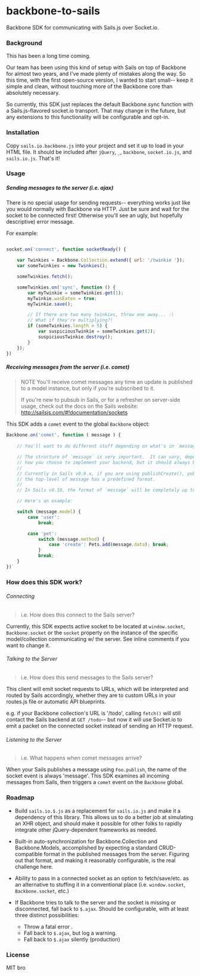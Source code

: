 backbone-to-sails
=================

Backbone SDK for communicating with Sails.js over Socket.io.


### Background

This has been a long time coming.

Our team has been using this kind of setup with Sails on top of Backbone for almost two years, and I've made plenty of mistakes along the way.  So this time, with the first open-source version, I wanted to start small--  keep it simple and clean, without touching more of the Backbone core than absolutely necessary.

So currently, this SDK just replaces the default Backbone.sync function with a Sails.js-flavored socket.io transport.  That may change in the future, but any extensions to this functionality will be configurable and opt-in.  


### Installation

Copy `sails.io.backbone.js` into your project and set it up to load in your HTML file.
It should be included after `jQuery`, `_`, `backbone`, `socket.io.js`, and `sails.io.js`.
That's it!


### Usage


##### Sending messages to the server (i.e. ajax)
There is no special usage for sending requests-- everything works just like you would normally with Backbone via HTTP.
Just be sure and wait for the socket to be connected first!  Otherwise you'll see an ugly, but hopefully descriptive) error message.

For example:

```javascript

socket.on('connect', function socketReady() {

	var Twinkies = Backbone.Collection.extend({ url: '/twinkie '});
	var someTwinkies = new Twinkies();

	someTwinkies.fetch();

	someTwinkies.on('sync', function () {
		var myTwinkie = someTwinkies.get(1);
		myTwinkie.wasEaten = true;
		myTwinkie.save();

		// If there are two many twinkies, throw one away... :\
		// What if they're multiplying?!
		if (someTwinkies.length > 5) {
			var suspiciousTwinkie = someTwinkies.get(2);
			suspiciousTwinkie.destroy();
		}
	});
})
```

##### Receiving messages from the server (i.e. comet)


> NOTE
> You'll receive comet messages any time an update is published to a model instance,
> but only if you're subscribed to it.
>
> If you're new to pubsub in Sails, or for a refresher on server-side usage,
> check out the docs on the Sails website:
> http://sailsjs.com/#!documentation/sockets


This SDK adds a `comet` event to the global `Backbone` object:

```javascript
Backbone.on('comet', function ( message ) {
	
	// You'll want to do different stuff depending on what's in `message`.

	// The structure of `message` is very important.  It can vary, depending on
	// how you choose to implement your backend, but it should always be an object.
	//
	// Currently in Sails v0.9.x, if you are using publishCreate(), publishUpdate(), etc. 
	// the top-level of message has a predefined format.
	//
	// In Sails v0.10, the format of `message` will be completely up to you.

	// Here's an example:

	switch (message.model) {
		case 'user': 
			break;

		case 'pet':
			switch (message.method) {
				case 'create': Pets.add(message.data); break;
			}
			break;
	}
})`
```









### How does this SDK work?


###### Connecting
> i.e. How does this connect to the Sails server?

Currently, this SDK expects active socket to be located at
`window.socket`, `Backbone.socket` or the `socket` property on 
the instance of the specific model/collection communicating w/
the server.  See inline comments if you want to change it.



###### Talking to the Server
> i.e. How does this send messages to the Sails server?

This client will emit socket requests to URLs, which will be 
interpreted and routed by Sails accordingly, whether they are
to custom URLs in your routes.js file or automatic API blueprints.

e.g. if your Backbone collection's URL is '/todo', calling `fetch()`
will still contact the Sails backend at `GET /todo`-- but now it will
use Socket.io to emit a packet on the connected socket instead of 
sending an HTTP request.


###### Listening to the Server
> i.e. What happens when comet messages arrive?

When your Sails publishes a message using `Foo.publish`, the name of
the socket event is always 'message'. This SDK examines all incoming
messages from Sails, then triggers a `comet` event on the `Backbone` 
global.




### Roadmap

 +	Build `sails.io.$.js` as a replacement for `sails.io.js` and make it a dependency of this library.  This allows us to do a better job at simulating an XHR object, and should make it possible for other folks to rapidly integrate other jQuery-dependent frameworks as needed.

 +	Built-in auto-synchronization for Backbone.Collection and Backbone.Models, accomplished by expecting a standard CRUD-compatible format in the published messages from the server.  Figuring out that format, and making it reasonably configurable, is the real challenge here.

 +	Ability to pass in a connected socket as an option to fetch/save/etc. as an alternative to stuffing it in a conventional place (i.e. `window.socket`, `Backbone.socket`, etc.)

 +	If Backbone tries to talk to the server and the socket is missing or disconnected, fall back to `$.ajax`.  Should be configurable, with at least three distinct possibilities:
 	+ Throw a fatal error .
 	+ Fall back to `$.ajax`, but log a warning.
 	+ Fall back to `$.ajax` silently (production)


### License

MIT bro
 
